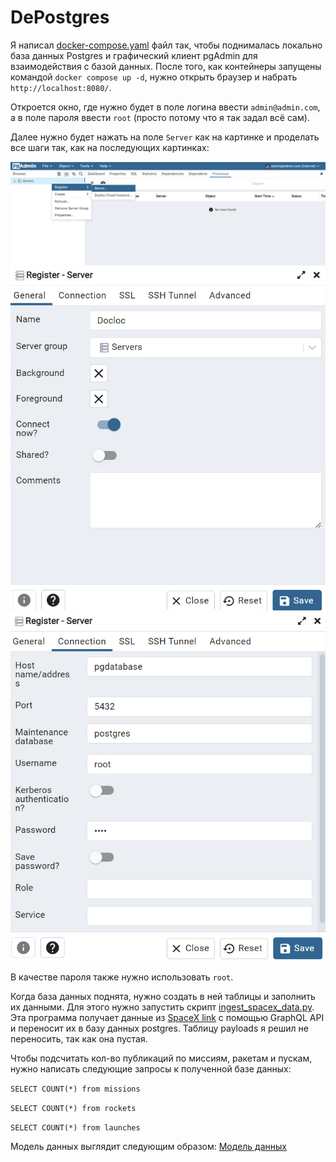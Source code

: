 # DePostgres

Я написал [docker-compose.yaml](docker-compose.yaml) файл так, чтобы поднималась локально база данных Postgres и графический клиент pgAdmin для взаимодействия с базой данных.
После того, как контейнеры запущены командой ```docker compose up -d```, нужно открыть браузер и набрать ```http://localhost:8080/```.

Откроется окно, где нужно будет в поле логина ввести ```admin@admin.com```, а в поле пароля ввести ```root``` (просто потому что я так задал всё сам).

Далее нужно будет нажать на поле ```Server``` как на картинке и проделать все шаги так, как на последующих картинках:

![](img1.jpg)
![](img2.jpg)
![](img3.jpg)

В качестве пароля также нужно использовать ```root```.

Когда база данных поднята, нужно создать в ней таблицы и заполнить их данными. Для этого нужно запустить скрипт [ingest_spacex_data.py](ingest_spacex_data.py). Эта программа получает данные из [SpaceX link](https://studio.apollographql.com/public/SpaceX-pxxbxen/home?variant=current) с помощью GraphQL API и переносит их в базу данных postgres. Таблицу payloads я решил не переносить, так как она пустая. 

Чтобы подсчитать кол-во публикаций по миссиям, ракетам и пускам, нужно написать следующие запросы к полученной базе данных:

```SELECT COUNT(*) from missions```

```SELECT COUNT(*) from rockets```

```SELECT COUNT(*) from launches```

Модель данных выглядит следующим образом: [Модель данных](model.png)
